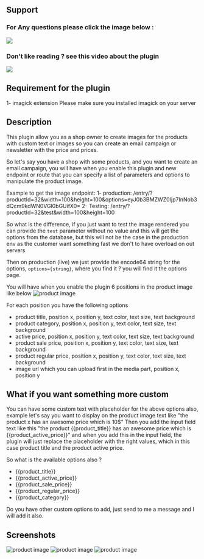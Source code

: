 ## Support

### For Any questions please click the image below : 

[![](http://i.imgur.com/CeBrOgP.png)](https://oaattia.freshdesk.com/support/tickets/new)  

### Don't like reading ? see this video about the plugin

[![](https://i.ibb.co/HntkJFv/Screenshot-2019-10-19-02-36-27.png)](https://vimeo.com/user21331572/review/367379058/16ace53496)

## Requirement for the plugin 
1- imagick extension 
Please make sure you installed imagick on your server

## Description
This plugin allow you as a shop owner to create images for the products with custom text or images so you can create an email campaign or newsletter with the price and prices.

So let's say you have a shop with some products, and you want to create an email campaign, you will have when you enable this plugin and new endpoint or route that you can specify a list of parameters and options to manipulate the product image.

Example to get the image endpoint:
1- production:
/entry/?productId=32&width=100&height=100&options=eyJ0b3BMZWZ0Ijp7InNob3dQcm9kdWN0VGl0bGUifX0=
2- Testing:
/entry/?productId=32&test&width=100&height=100

So what is the difference, if you just want to test the image rendered you can provide the `test` parameter without no value and this will get the options from the database, but this will not be the case in the production env as the customer want something fast we don't to have overload on out servers

Then on production (live) we just provide the encode64 string for the options, `options={string}`, where you find it ? you will find it the options page.

You will have when you enable the plugin 6 positions in the product image like below
![product image](https://i.ibb.co/LPLNCWg/product-positions.jpg)

For each position you have the following options
- product title, position x, position y, text color, text size, text background
- product category, position x, position y, text color, text size, text background
- active price, position x, position y, text color, text size, text background
- product sale price, position x, position y, text color, text size, text background
- product regular price, position x, position y, text color, text size, text background
- image url which you can upload first in the media part, position x, position y

## What if you want something more custom
You can have some custom text with placeholder for the above options also, example let's say you want to display on the product image text like "the product x has an awesome price which is 10$"
Then you add the input field text like this "the product {{product_title}} has an awesome price which is {{product_active_price}}" and when you add this in the input field, the plugin will just replace the placeholder with the right values, which in this case product title and the product active price.

So what is the available options also ? 
- {{product_title}}
- {{product_active_price}} 
- {{product_sale_price}} 
- {{product_regular_price}} 
- {{product_category}}

Do you have other custom options to add, just send to me a message and I will add it also.

## Screenshots
![product image](https://i.ibb.co/54pkHGj/image.png)
![product image](https://i.ibb.co/tZPLvs8/image.png)
![product image](https://i.ibb.co/tcLXSSz/image.png)

